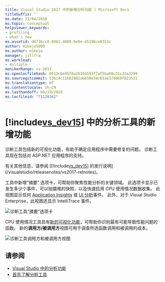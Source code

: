 ```yaml
---
title: Visual Studio 2017 中的新增分析功能 | Microsoft Docs
titleSuffix: ''
ms.date: 11/04/2016
ms.topic: conceptual
helpviewer_keywords:
- profiling
- what's new
ms.assetid: d4736cc8-8961-4089-be9e-d5190ce8353c
author: mikejo5000
ms.author: mikejo
manager: jillfra
ms.workload:
- multiple
monikerRange: vs-2017
ms.openlocfilehash: 0512c6e95f0a26184593f7af5ba08c31c33a3299
ms.sourcegitcommit: 53bc4c11b82882ab658e34c65ae374060f823531
ms.translationtype: HT
ms.contentlocale: zh-CN
ms.lasthandoff: 09/19/2019
ms.locfileid: "71128342"
---
```

# <a name="whats-new-in-profiling-tools-in-includevs_dev15miscincludesvs_dev15_mdmd"></a>[!include[vs_dev15](../misc/includes/vs_dev15_md.md)] 中的分析工具的新增功能

诊断工具包括新的可视化功能，有助于确定应用程序中需要修复的问题。 诊断工具现在包括对 ASP.NET 应用程序的支持。

有关其他信息，请参阅 [[!include[vs_dev15](../misc/includes/vs_dev15_md.md)] 的发行说明](/visualstudio/releasenotes/vs2017-relnotes)。

工具中新增“摘要”  选项卡，可帮助你聚焦性能分析的关键领域。 此选项卡显示已发生多少个事件，可以拍摄堆的快照，以及快速启用 CPU 使用情况数据收集。 此视图显示任何 [Application Insights](/azure/azure-monitor/app/visual-studio) 或 [UI 分析](/visualstudio/releasenotes/vs2017-relnotes)事件。 此外，对于 Visual Studio Enterprise，此视图还显示 IntelliTrace 事件。

![诊断工具“摘要”选项卡](../profiling/media/diag-tools-summary-tab-2.png "DiagToolsSummaryTab")

CPU 使用情况工具具有[新的可视化功能](../profiling/Beginners-Guide-to-Performance-Profiling.md)，可帮助你识别最有可能导致性能问题的函数。 新的**调用方/被调用方**视图可用于调查所选函数调用和被调用的成本。

![诊断工具调用方和被调用方视图](../profiling/media/diag-tools-caller-callee-2.png "DiagToolsCallerCallee")

## <a name="see-also"></a>请参阅

- [Visual Studio 中的分析功能](../profiling/index.yml)
- [首先了解分析工具](../profiling/profiling-feature-tour.md)